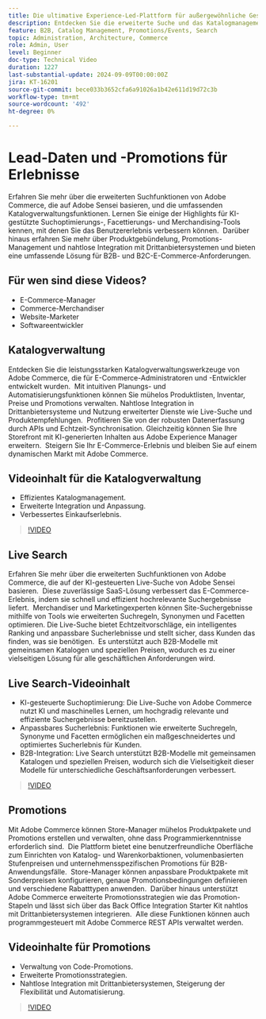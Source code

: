 ```yaml
---
title: Die ultimative Experience-Led-Plattform für außergewöhnliche Geschäftsergebnisse
description: Entdecken Sie die erweiterte Suche und das Katalogmanagement von Adobe Commerce auf Basis von KI, um E-Commerce-Erlebnisse für B2B- und B2C-Kunden zu optimieren.
feature: B2B, Catalog Management, Promotions/Events, Search
topic: Administration, Architecture, Commerce
role: Admin, User
level: Beginner
doc-type: Technical Video
duration: 1227
last-substantial-update: 2024-09-09T00:00:00Z
jira: KT-16201
source-git-commit: bece033b3652cfa6a91026a1b42e611d19d72c3b
workflow-type: tm+mt
source-wordcount: '492'
ht-degree: 0%

---
```



# Lead-Daten und -Promotions für Erlebnisse  

Erfahren Sie mehr über die erweiterten Suchfunktionen von Adobe Commerce, die auf Adobe Sensei basieren, und die umfassenden Katalogverwaltungsfunktionen. Lernen Sie einige der Highlights für KI-gestützte Suchoptimierungs-, Facettierungs- und Merchandising-Tools kennen, mit denen Sie das Benutzererlebnis verbessern können. &#x200B; Darüber hinaus erfahren Sie mehr über Produktgebündelung, Promotions-Management und nahtlose Integration mit Drittanbietersystemen und bieten eine umfassende Lösung für B2B- und B2C-E-Commerce-Anforderungen. &#x200B;  

## Für wen sind diese Videos?

- E-Commerce-Manager
- Commerce-Merchandiser
- Website-Marketer
- Softwareentwickler

## Katalogverwaltung

Entdecken Sie die leistungsstarken Katalogverwaltungswerkzeuge von Adobe Commerce, die für E-Commerce-Administratoren und -Entwickler entwickelt wurden. &#x200B; Mit intuitiven Planungs- und Automatisierungsfunktionen können Sie mühelos Produktlisten, Inventar, Preise und Promotions verwalten. Nahtlose Integration in Drittanbietersysteme und Nutzung erweiterter Dienste wie Live-Suche und Produktempfehlungen. &#x200B; Profitieren Sie von der robusten Datenerfassung durch APIs und Echtzeit-Synchronisation. Gleichzeitig können Sie Ihre Storefront mit KI-generierten Inhalten aus Adobe Experience Manager erweitern. &#x200B; Steigern Sie Ihr E-Commerce-Erlebnis und bleiben Sie auf einem dynamischen Markt mit Adobe Commerce.  

## Videoinhalt für die Katalogverwaltung

- Effizientes Katalogmanagement. &#x200B;
- Erweiterte Integration und Anpassung.
- Verbessertes Einkaufserlebnis. &#x200B; &#x200B;

>[!VIDEO](https://video.tv.adobe.com/v/3434039?learn=on)

## Live Search

Erfahren Sie mehr über die erweiterten Suchfunktionen von Adobe Commerce, die auf der KI-gesteuerten Live-Suche von Adobe Sensei basieren. &#x200B; Diese zuverlässige SaaS-Lösung verbessert das E-Commerce-Erlebnis, indem sie schnell und effizient hochrelevante Suchergebnisse liefert. &#x200B; Merchandiser und Marketingexperten können Site-Suchergebnisse mithilfe von Tools wie erweiterten Suchregeln, Synonymen und Facetten optimieren. Die Live-Suche bietet Echtzeitvorschläge, ein intelligentes Ranking und anpassbare Sucherlebnisse und stellt sicher, dass Kunden das finden, was sie benötigen. &#x200B; Es unterstützt auch B2B-Modelle mit gemeinsamen Katalogen und speziellen Preisen, wodurch es zu einer vielseitigen Lösung für alle geschäftlichen Anforderungen wird. &#x200B;  

## Live Search-Videoinhalt

- KI-gesteuerte Suchoptimierung: Die Live-Suche von Adobe Commerce nutzt KI und maschinelles Lernen, um hochgradig relevante und effiziente Suchergebnisse bereitzustellen. &#x200B;
- Anpassbares Sucherlebnis: Funktionen wie erweiterte Suchregeln, Synonyme und Facetten ermöglichen ein maßgeschneidertes und optimiertes Sucherlebnis für Kunden. &#x200B;
- B2B-Integration: Live Search unterstützt B2B-Modelle mit gemeinsamen Katalogen und speziellen Preisen, wodurch sich die Vielseitigkeit dieser Modelle für unterschiedliche Geschäftsanforderungen verbessert. &#x200B;

>[!VIDEO](https://video.tv.adobe.com/v/3434040?learn=on)

## Promotions  

Mit Adobe Commerce können Store-Manager mühelos Produktpakete und Promotions erstellen und verwalten, ohne dass Programmierkenntnisse erforderlich sind. &#x200B; Die Plattform bietet eine benutzerfreundliche Oberfläche zum Einrichten von Katalog- und Warenkorbaktionen, volumenbasierten Stufenpreisen und unternehmensspezifischen Promotions für B2B-Anwendungsfälle. &#x200B; Store-Manager können anpassbare Produktpakete mit Sonderpreisen konfigurieren, genaue Promotionsbedingungen definieren und verschiedene Rabatttypen anwenden. &#x200B; Darüber hinaus unterstützt Adobe Commerce erweiterte Promotionsstrategien wie das Promotion-Stapeln und lässt sich über das Back Office Integration Starter Kit nahtlos mit Drittanbietersystemen integrieren. &#x200B; Alle diese Funktionen können auch programmgesteuert mit Adobe Commerce REST APIs verwaltet werden. &#x200B;

## Videoinhalte für Promotions

- Verwaltung von Code-Promotions. &#x200B;
- Erweiterte Promotionsstrategien. &#x200B;
- Nahtlose Integration mit Drittanbietersystemen, Steigerung der Flexibilität und Automatisierung. &#x200B;

>[!VIDEO](https://video.tv.adobe.com/v/3434041?learn=on)